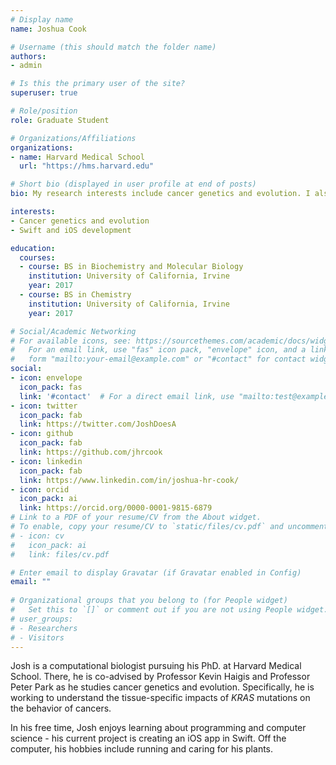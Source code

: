 ```yaml
---
# Display name
name: Joshua Cook

# Username (this should match the folder name)
authors:
- admin

# Is this the primary user of the site?
superuser: true

# Role/position
role: Graduate Student

# Organizations/Affiliations
organizations:
- name: Harvard Medical School
  url: "https://hms.harvard.edu"

# Short bio (displayed in user profile at end of posts)
bio: My research interests include cancer genetics and evolution. I also learning about programming and computer science in general.

interests:
- Cancer genetics and evolution
- Swift and iOS development

education:
  courses:
  - course: BS in Biochemistry and Molecular Biology
    institution: University of California, Irvine
    year: 2017
  - course: BS in Chemistry
    institution: University of California, Irvine
    year: 2017

# Social/Academic Networking
# For available icons, see: https://sourcethemes.com/academic/docs/widgets/#icons
#   For an email link, use "fas" icon pack, "envelope" icon, and a link in the
#   form "mailto:your-email@example.com" or "#contact" for contact widget.
social:
- icon: envelope
  icon_pack: fas
  link: '#contact'  # For a direct email link, use "mailto:test@example.org".
- icon: twitter
  icon_pack: fab
  link: https://twitter.com/JoshDoesA
- icon: github
  icon_pack: fab
  link: https://github.com/jhrcook
- icon: linkedin
  icon_pack: fab
  link: https://www.linkedin.com/in/joshua-hr-cook/
- icon: orcid
  icon_pack: ai
  link: https://orcid.org/0000-0001-9815-6879
# Link to a PDF of your resume/CV from the About widget.
# To enable, copy your resume/CV to `static/files/cv.pdf` and uncomment the lines below.  
# - icon: cv
#   icon_pack: ai
#   link: files/cv.pdf

# Enter email to display Gravatar (if Gravatar enabled in Config)
email: ""
  
# Organizational groups that you belong to (for People widget)
#   Set this to `[]` or comment out if you are not using People widget.  
# user_groups:
# - Researchers
# - Visitors
---
```


Josh is a computational biologist pursuing his PhD. at Harvard Medical School. There, he is co-advised by Professor Kevin Haigis and Professor Peter Park as he studies cancer genetics and evolution. Specifically, he is working to understand the tissue-specific impacts of *KRAS* mutations on the behavior of cancers.

In his free time, Josh enjoys learning about programming and computer science - his current project is creating an iOS app in Swift. Off the computer, his hobbies include running and caring for his plants.

